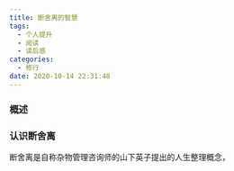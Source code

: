 ```yaml
---
title: 断舍离的智慧
tags:
  - 个人提升
  - 阅读
  - 读后感
categories:
  - 修行
date: 2020-10-14 22:31:48
---
```


### 概述



### 认识断舍离

断舍离是自称杂物管理咨询师的山下英子提出的人生整理概念，

<!-- more -->



